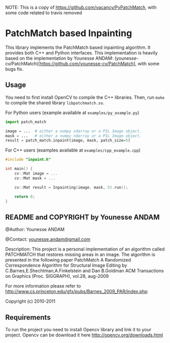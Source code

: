 NOTE: This is a copy of https://github.com/vacancy/PyPatchMatch, with some code related to travis removed

PatchMatch based Inpainting
=====================================
This library implements the PatchMatch based inpainting algorithm. It provides both C++ and Python interfaces.
This implementation is heavily based on the implementation by Younesse ANDAM:
(younesse-cv/PatchMatch)[https://github.com/younesse-cv/PatchMatch], with some bugs fix.

Usage
-------------------------------------

You need to first install OpenCV to compile the C++ libraries. Then, run `make` to compile the
shared library `libpatchmatch.so`.

For Python users (example available at `examples/py_example.py`)

```python
import patch_match

image = ...  # either a numpy ndarray or a PIL Image object.
mask = ...   # either a numpy ndarray or a PIL Image object.
result = patch_match.inpaint(image, mask, patch_size=5)
```

For C++ users (examples available at `examples/cpp_example.cpp`)

```cpp
#include "inpaint.h"

int main() {
    cv::Mat image = ...
    cv::Mat mask = ...

    cv::Mat result = Inpainting(image, mask, 5).run();

    return 0;
}
```


README and COPYRIGHT by Younesse ANDAM
-------------------------------------
@Author: Younesse ANDAM

@Contact: younesse.andam@gmail.com

Description: This project is a personal implementation of an algorithm called PATCHMATCH that restores missing areas in an image.
The algorithm is presented in the following paper
 PatchMatch  A Randomized Correspondence Algorithm
               for Structural Image Editing
   by C.Barnes,E.Shechtman,A.Finkelstein and Dan B.Goldman
   ACM Transactions on Graphics (Proc. SIGGRAPH), vol.28, aug-2009

 For more information please refer to
 http://www.cs.princeton.edu/gfx/pubs/Barnes_2009_PAR/index.php

Copyright (c) 2010-2011


Requirements
-------------------------------------

To run the project you need to install Opencv library and link it to your project.
Opencv can be download it here
http://opencv.org/downloads.html

